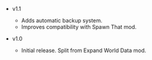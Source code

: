 - v1.1
  - Adds automatic backup system.
  - Improves compatibility with Spawn That mod.

- v1.0
  - Initial release. Split from Expand World Data mod.
